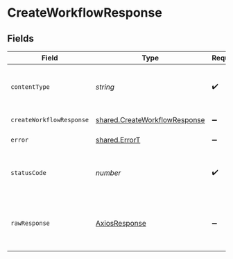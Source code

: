 # CreateWorkflowResponse


## Fields

| Field                                                                          | Type                                                                           | Required                                                                       | Description                                                                    |
| ------------------------------------------------------------------------------ | ------------------------------------------------------------------------------ | ------------------------------------------------------------------------------ | ------------------------------------------------------------------------------ |
| `contentType`                                                                  | *string*                                                                       | :heavy_check_mark:                                                             | HTTP response content type for this operation                                  |
| `createWorkflowResponse`                                                       | [shared.CreateWorkflowResponse](../../models/shared/createworkflowresponse.md) | :heavy_minus_sign:                                                             | Created workflow                                                               |
| `error`                                                                        | [shared.ErrorT](../../models/shared/errort.md)                                 | :heavy_minus_sign:                                                             | General error                                                                  |
| `statusCode`                                                                   | *number*                                                                       | :heavy_check_mark:                                                             | HTTP response status code for this operation                                   |
| `rawResponse`                                                                  | [AxiosResponse](https://axios-http.com/docs/res_schema)                        | :heavy_minus_sign:                                                             | Raw HTTP response; suitable for custom response parsing                        |